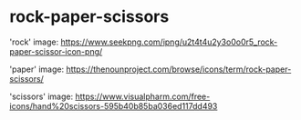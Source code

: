 # rock-paper-scissors

'rock' image: https://www.seekpng.com/ipng/u2t4t4u2y3o0o0r5_rock-paper-scissor-icon-png/

'paper' image: https://thenounproject.com/browse/icons/term/rock-paper-scissors/

'scissors' image: https://www.visualpharm.com/free-icons/hand%20scissors-595b40b85ba036ed117dd493
